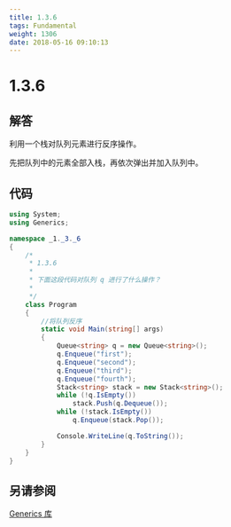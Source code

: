 ```yaml
---
title: 1.3.6
tags: Fundamental
weight: 1306
date: 2018-05-16 09:10:13
---
```


# 1.3.6


## 解答

利用一个栈对队列元素进行反序操作。

先把队列中的元素全部入栈，再依次弹出并加入队列中。

## 代码

```csharp
using System;
using Generics;

namespace _1._3._6
{
    /*
     * 1.3.6
     * 
     * 下面这段代码对队列 q 进行了什么操作？
     * 
     */
    class Program
    {
        //将队列反序
        static void Main(string[] args)
        {
            Queue<string> q = new Queue<string>();
            q.Enqueue("first");
            q.Enqueue("second");
            q.Enqueue("third");
            q.Enqueue("fourth");
            Stack<string> stack = new Stack<string>();
            while (!q.IsEmpty())
                stack.Push(q.Dequeue());
            while (!stack.IsEmpty())
                q.Enqueue(stack.Pop());

            Console.WriteLine(q.ToString());
        }
    }
}
```

## 另请参阅

[Generics 库](https://github.com/ikesnowy/Algorithms-4th-Edition-in-Csharp/tree/master/1%20Fundamental/1.3/Generics)
